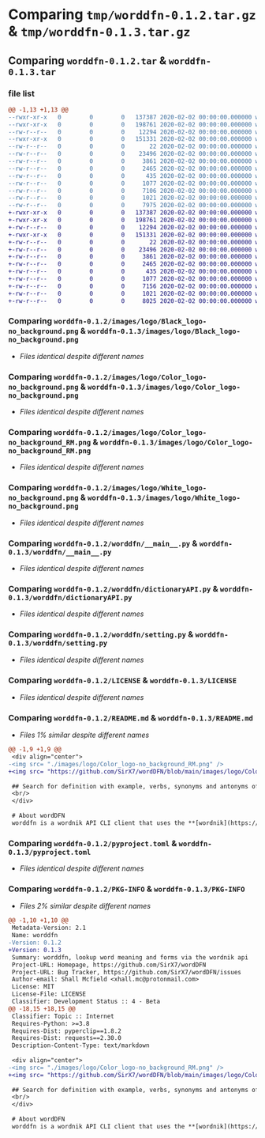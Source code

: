 # Comparing `tmp/worddfn-0.1.2.tar.gz` & `tmp/worddfn-0.1.3.tar.gz`

## Comparing `worddfn-0.1.2.tar` & `worddfn-0.1.3.tar`

### file list

```diff
@@ -1,13 +1,13 @@
--rwxr-xr-x   0        0        0   137387 2020-02-02 00:00:00.000000 worddfn-0.1.2/images/logo/Black_logo-no_background.png
--rwxr-xr-x   0        0        0   198761 2020-02-02 00:00:00.000000 worddfn-0.1.2/images/logo/Color_logo-no_background.png
--rw-r--r--   0        0        0    12294 2020-02-02 00:00:00.000000 worddfn-0.1.2/images/logo/Color_logo-no_background_RM.png
--rwxr-xr-x   0        0        0   151331 2020-02-02 00:00:00.000000 worddfn-0.1.2/images/logo/White_logo-no_background.png
--rw-r--r--   0        0        0       22 2020-02-02 00:00:00.000000 worddfn-0.1.2/worddfn/__init__.py
--rw-r--r--   0        0        0    23496 2020-02-02 00:00:00.000000 worddfn-0.1.2/worddfn/__main__.py
--rw-r--r--   0        0        0     3861 2020-02-02 00:00:00.000000 worddfn-0.1.2/worddfn/dictionaryAPI.py
--rw-r--r--   0        0        0     2465 2020-02-02 00:00:00.000000 worddfn-0.1.2/worddfn/setting.py
--rw-r--r--   0        0        0      435 2020-02-02 00:00:00.000000 worddfn-0.1.2/.gitignore
--rw-r--r--   0        0        0     1077 2020-02-02 00:00:00.000000 worddfn-0.1.2/LICENSE
--rw-r--r--   0        0        0     7106 2020-02-02 00:00:00.000000 worddfn-0.1.2/README.md
--rw-r--r--   0        0        0     1021 2020-02-02 00:00:00.000000 worddfn-0.1.2/pyproject.toml
--rw-r--r--   0        0        0     7975 2020-02-02 00:00:00.000000 worddfn-0.1.2/PKG-INFO
+-rwxr-xr-x   0        0        0   137387 2020-02-02 00:00:00.000000 worddfn-0.1.3/images/logo/Black_logo-no_background.png
+-rwxr-xr-x   0        0        0   198761 2020-02-02 00:00:00.000000 worddfn-0.1.3/images/logo/Color_logo-no_background.png
+-rw-r--r--   0        0        0    12294 2020-02-02 00:00:00.000000 worddfn-0.1.3/images/logo/Color_logo-no_background_RM.png
+-rwxr-xr-x   0        0        0   151331 2020-02-02 00:00:00.000000 worddfn-0.1.3/images/logo/White_logo-no_background.png
+-rw-r--r--   0        0        0       22 2020-02-02 00:00:00.000000 worddfn-0.1.3/worddfn/__init__.py
+-rw-r--r--   0        0        0    23496 2020-02-02 00:00:00.000000 worddfn-0.1.3/worddfn/__main__.py
+-rw-r--r--   0        0        0     3861 2020-02-02 00:00:00.000000 worddfn-0.1.3/worddfn/dictionaryAPI.py
+-rw-r--r--   0        0        0     2465 2020-02-02 00:00:00.000000 worddfn-0.1.3/worddfn/setting.py
+-rw-r--r--   0        0        0      435 2020-02-02 00:00:00.000000 worddfn-0.1.3/.gitignore
+-rw-r--r--   0        0        0     1077 2020-02-02 00:00:00.000000 worddfn-0.1.3/LICENSE
+-rw-r--r--   0        0        0     7156 2020-02-02 00:00:00.000000 worddfn-0.1.3/README.md
+-rw-r--r--   0        0        0     1021 2020-02-02 00:00:00.000000 worddfn-0.1.3/pyproject.toml
+-rw-r--r--   0        0        0     8025 2020-02-02 00:00:00.000000 worddfn-0.1.3/PKG-INFO
```

### Comparing `worddfn-0.1.2/images/logo/Black_logo-no_background.png` & `worddfn-0.1.3/images/logo/Black_logo-no_background.png`

 * *Files identical despite different names*

### Comparing `worddfn-0.1.2/images/logo/Color_logo-no_background.png` & `worddfn-0.1.3/images/logo/Color_logo-no_background.png`

 * *Files identical despite different names*

### Comparing `worddfn-0.1.2/images/logo/Color_logo-no_background_RM.png` & `worddfn-0.1.3/images/logo/Color_logo-no_background_RM.png`

 * *Files identical despite different names*

### Comparing `worddfn-0.1.2/images/logo/White_logo-no_background.png` & `worddfn-0.1.3/images/logo/White_logo-no_background.png`

 * *Files identical despite different names*

### Comparing `worddfn-0.1.2/worddfn/__main__.py` & `worddfn-0.1.3/worddfn/__main__.py`

 * *Files identical despite different names*

### Comparing `worddfn-0.1.2/worddfn/dictionaryAPI.py` & `worddfn-0.1.3/worddfn/dictionaryAPI.py`

 * *Files identical despite different names*

### Comparing `worddfn-0.1.2/worddfn/setting.py` & `worddfn-0.1.3/worddfn/setting.py`

 * *Files identical despite different names*

### Comparing `worddfn-0.1.2/LICENSE` & `worddfn-0.1.3/LICENSE`

 * *Files identical despite different names*

### Comparing `worddfn-0.1.2/README.md` & `worddfn-0.1.3/README.md`

 * *Files 1% similar despite different names*

```diff
@@ -1,9 +1,9 @@
 <div align="center">
-<img src= "./images/logo/Color_logo-no_background_RM.png" />  
+<img src= "https://github.com/SirX7/wordDFN/blob/main/images/logo/Color_logo-no_background_RM.png?raw=true" />  
 
 ## Search for definition with example, verbs, synonyms and antonyms of a given word. 
 <br/>
 </div>  
 
 # About wordDFN 
 worddfn is a wordnik API CLI client that uses the **[wordnik](https://developer.wordnik.com/)** API to retrieve data about a single word and parse it into the cli (terminal) for the user.
```

### Comparing `worddfn-0.1.2/pyproject.toml` & `worddfn-0.1.3/pyproject.toml`

 * *Files identical despite different names*

### Comparing `worddfn-0.1.2/PKG-INFO` & `worddfn-0.1.3/PKG-INFO`

 * *Files 2% similar despite different names*

```diff
@@ -1,10 +1,10 @@
 Metadata-Version: 2.1
 Name: worddfn
-Version: 0.1.2
+Version: 0.1.3
 Summary: worddfn, lookup word meaning and forms via the wordnik api
 Project-URL: Homepage, https://github.com/SirX7/wordDFN
 Project-URL: Bug Tracker, https://github.com/SirX7/wordDFN/issues
 Author-email: Shall Mcfield <xhall.mc@protonmail.com>
 License: MIT
 License-File: LICENSE
 Classifier: Development Status :: 4 - Beta
@@ -18,15 +18,15 @@
 Classifier: Topic :: Internet
 Requires-Python: >=3.8
 Requires-Dist: pyperclip==1.8.2
 Requires-Dist: requests==2.30.0
 Description-Content-Type: text/markdown
 
 <div align="center">
-<img src= "./images/logo/Color_logo-no_background_RM.png" />  
+<img src= "https://github.com/SirX7/wordDFN/blob/main/images/logo/Color_logo-no_background_RM.png?raw=true" />  
 
 ## Search for definition with example, verbs, synonyms and antonyms of a given word. 
 <br/>
 </div>  
 
 # About wordDFN 
 worddfn is a wordnik API CLI client that uses the **[wordnik](https://developer.wordnik.com/)** API to retrieve data about a single word and parse it into the cli (terminal) for the user.
```

